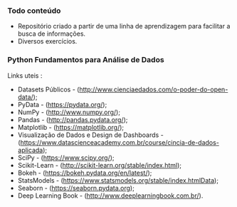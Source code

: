 ### Todo conteúdo 

- Repositório criado a partir de uma linha de aprendizagem para facilitar a busca de informações.
- Diversos exercícios.

### Python Fundamentos para Análise de Dados

Links uteis :
- Datasets Públicos - (http://www.cienciaedados.com/o-poder-do-open-data/);
- PyData - (https://pydata.org/);
- NumPy - (http://www.numpy.org/);
- Pandas - (http://pandas.pydata.org/);
- Matplotlib - (https://matplotlib.org/);
- Visualização de Dados e Design de Dashboards - (https://www.datascienceacademy.com.br/course/cincia-de-dados-aplicada);
- SciPy - (https://www.scipy.org/);
- Scikit-Learn - (http://scikit-learn.org/stable/index.html);
- Bokeh - (https://bokeh.pydata.org/en/latest/);
- StatsModels - (https://www.statsmodels.org/stable/index.htmlData); 
- Seaborn - (https://seaborn.pydata.org);
- Deep Learning Book - (http://www.deeplearningbook.com.br/).
